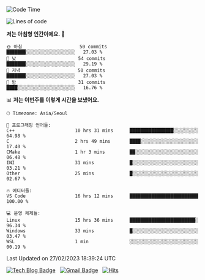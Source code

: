 <!-- ### Hi there 👋 -->

<!--
**dnchoi/dnchoi** is a ✨ _special_ ✨ repository because its `README.md` (this file) appears on your GitHub profile.

Here are some ideas to get you started:

- 🔭 I’m currently working on ...
- 🌱 I’m currently learning ...
- 👯 I’m looking to collaborate on ...
- 🤔 I’m looking for help with ...
- 💬 Ask me about ...
- 📫 How to reach me: ...
- 😄 Pronouns: ...
- ⚡ Fun fact: ...
-->

<!--START_SECTION:waka-->
![Code Time](http://img.shields.io/badge/Code%20Time-396%20hrs%2022%20mins-blue)

![Lines of code](https://img.shields.io/badge/%EC%A0%80%EB%8A%94%20%EC%97%AC%ED%83%9C%EA%B9%8C%EC%A7%80%20-213.6%20thousand%20%EC%A4%84%EC%9D%98%20%EC%BD%94%EB%93%9C%EB%A5%BC%20%EC%9E%91%EC%84%B1%ED%96%88%EC%96%B4%EC%9A%94.-blue)

**저는 아침형 인간이에요. 🐤** 

```text
🌞 아침                     50 commits          ███████░░░░░░░░░░░░░░░░░░   27.03 % 
🌆 낮　                     54 commits          ███████░░░░░░░░░░░░░░░░░░   29.19 % 
🌃 저녁                     50 commits          ███████░░░░░░░░░░░░░░░░░░   27.03 % 
🌙 밤　                     31 commits          ████░░░░░░░░░░░░░░░░░░░░░   16.76 % 
```


📊 **저는 이번주를 이렇게 시간을 보냈어요.** 

```text
🕑︎ Timezone: Asia/Seoul

💬 프로그래밍 언어들: 
C++                      10 hrs 31 mins      ████████████████░░░░░░░░░   64.98 % 
C                        2 hrs 49 mins       ████░░░░░░░░░░░░░░░░░░░░░   17.40 % 
CMake                    1 hr 3 mins         ██░░░░░░░░░░░░░░░░░░░░░░░   06.48 % 
INI                      31 mins             █░░░░░░░░░░░░░░░░░░░░░░░░   03.21 % 
Other                    25 mins             █░░░░░░░░░░░░░░░░░░░░░░░░   02.67 % 

🔥 에디터들: 
VS Code                  16 hrs 12 mins      █████████████████████████   100.00 % 

💻 운영 체제들: 
Linux                    15 hrs 36 mins      ████████████████████████░   96.34 % 
Windows                  33 mins             █░░░░░░░░░░░░░░░░░░░░░░░░   03.47 % 
WSL                      1 min               ░░░░░░░░░░░░░░░░░░░░░░░░░   00.19 % 
```


 Last Updated on 27/02/2023 18:39:24 UTC
<!--END_SECTION:waka-->


[![Tech Blog Badge](http://img.shields.io/badge/-Tech%20blog-black?style=flat-square&logo=github&link=https://zzsza.github.io/)](https://dnchoi.github.io/)
&nbsp;
[![Gmail Badge](https://img.shields.io/badge/Gmail-d14836?style=flat-square&logo=Gmail&logoColor=white&link=mailto:snugyun01@gmail.com)](mailto:dongnyeokc@gmail.com)
&nbsp;
[![Hits](https://hits.seeyoufarm.com/api/count/incr/badge.svg?url=https%3A%2F%2Fgithub.com%2Fgjbae1212%2Fhit-counter&count_bg=%233D7CC8&title_bg=%23555555&icon=&icon_color=%23E7E7E7&title=hits&edge_flat=false)](https://hits.seeyoufarm.com)
<!-- 
![Anurag's github stats](https://github-readme-stats.vercel.app/api?username=dnchoi&show_icons=true&theme=tokyonight)
&nbsp;
![Top Langs](https://github-readme-stats.vercel.app/api/top-langs/?username=dnchoi&layout=compact&theme=tokyonight)
 -->
<div align='center'>
